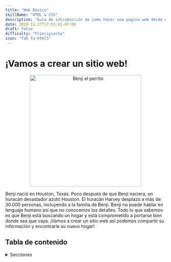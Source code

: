 ```yaml
---
title: "Web Básico"
skillName: "HTML & CSS"
description: "Guía de introducción de como hacer una pagina web desde el comienzo. "
date: 2020-11-27T17:53:41-07:00
draft: false
difficulty: "Principiante"
icon: "fab fa-html5"
---
```


# ¡Vamos a crear un sitio web!

<p style="text-align: center; "><img src="media/meet-benji-sm.jpg?classes=border,shadow" alt="Benji el perrito" width="350"/></p>

Benji nació en Houston, Texas. Poco después de que Benji naciera, un huracán devastador azotó Houston. El huracán Harvey desplazó a más de 30.000 personas, incluyendo a la familia de Benji. Benji no puede hablar en lenguaje humano así que no conocemos los detalles. Todo lo que sabemos es que Benji está buscando un hogar y está comprometido a portarse bien donde sea que vaya. ¡Vamos a crear un sitio web así podemos compartir su información y encontrarle su nuevo hogar!

## Tabla de contenido

<details>
<summary>Secciones</summary>
{{% children %}}
</details>

